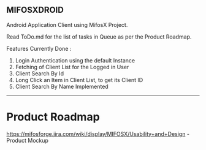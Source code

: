 MIFOSXDROID
---------------------------------------------

Android Application Client using MifosX Project.

Read ToDo.md for the list of tasks in Queue as per the Product Roadmap.

Features Currently Done :

1. Login Authentication using the default Instance
2. Fetching of Client List for the Logged in User
3. Client Search By Id 
4. Long Click an Item in Client List, to get its Client ID
5. Client Search By Name Implemented


----------------------------------------------

Product Roadmap
====

https://mifosforge.jira.com/wiki/display/MIFOSX/Usability+and+Design - Product Mockup
